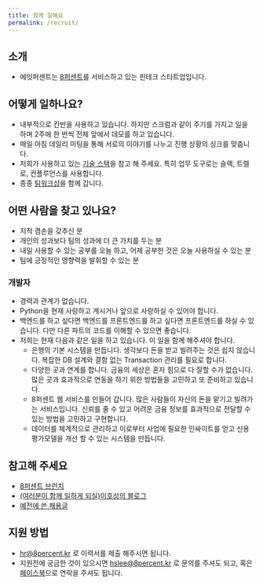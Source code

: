 ```yaml
---
title: 함께 일해요
permalink: /recruit/
---
```


## 소개 

* 에잇퍼센트는 [8퍼센트](https://8percent.kr)를 서비스하고 있는 핀테크 스타트업입니다.

## 어떻게 일하나요?

* 내부적으로 칸반을 사용하고 있습니다. 하지만 스크럼과 같이 주기를 가지고 일을 하며 2주에 한 번씩 전체 앞에서 데모를 하고 있습니다. 
* 매일 아침 데일리 미팅을 통해 서로의 이야기를 나누고 진행 상황의 싱크를 맞춥니다. 
* 저희가 사용하고 있는 [기술 스택](https://stackshare.io/8percent)을 참고 해 주세요. 특히 업무 도구로는 슬랙, 트렐로, 컨플루언스를 사용합니다.
* 종종 [팀워크샵](http://brunch.co.kr/@leehosung/23)을 함께 갑니다.

## 어떤 사람을 찾고 있나요?

* 지적 겸손을 갖추신 분
* 개인의 성과보다 팀의 성과에 더 큰 가치를 두는 분
* 내일 사용할 수 있는 공부를 오늘 하고, 어제 공부한 것은 오늘 사용하실 수 있는 분
* 팀에 긍정적인 영향력을 발휘할 수 있는 분

### 개발자

* 경력과 관계가 없습니다. 
* Python을 현재 사랑하고 계시거나 앞으로 사랑하실 수 있어야 합니다. 
* 백엔드를 하고 싶다면 백엔드를 프론트엔드를 하고 싶다면 프론트엔드를 하실 수 있습니다. 다만 다른 파트의 코드를 이해할 수 있으면 좋습니다.
* 저희는 현재 다음과 같은 일을 하고 있습니다. 이 일을 함께 해주셔야 합니다. 
  * 은행의 기본 시스템을 만듭니다. 생각보다 돈을 받고 빌려주는 것은 쉽지 않습니다. 복잡한 DB 설계와 결함 없는 Transaction 관리를 필요로 합니다. 
  * 다양한 곳과 연계를 합니다. 금융의 세상은 혼자 힘으로 다 잘할 수가 없습니다. 많은 곳과 효과적으로 연동을 하기 위한 방법들을 고민하고 또 준비하고 있습니다. 
  * 8퍼센트 웹 서비스를 만들어 갑니다. 많은 사람들이 자신의 돈을 맡기고 빌려가는 서비스입니다. 신뢰를 줄 수 있고 어려운 금융 정보를 효과적으로 전달할 수 있는 방법을 고민하고 구현합니다. 
  * 데이터를 체계적으로 관리하고 이로부터 사업에 필요한 인싸이트를 얻고 신용평가모델을 개선 할 수 있는 시스템을 만듭니다.

## 참고해 주세요

* [8퍼센트 브런치](https://brunch.co.kr/magazine/8percent)
* [(여러분이 함께 일하게 되실)이호성의 블로그](http://blog.novice.io)
* [예전에 쓴 채용글](https://brunch.co.kr/@8percent/23)

## 지원 방법

* hr@8percent.kr 로 이력서를 제출 해주시면 됩니다.
* 지원전에 궁금한 것이 있으시면 hslee@8percent.kr 로 문의를 주셔도 되고, 혹은 [페이스북](https://www.facebook.com/hosung.lee.948)으로 연락을 주셔도 됩니다.


